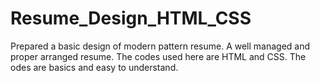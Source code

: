 # Resume_Design_HTML_CSS
Prepared a basic design of  modern pattern resume. A well managed and proper arranged resume. The codes used here are HTML  and CSS. The odes are basics and easy to understand.
